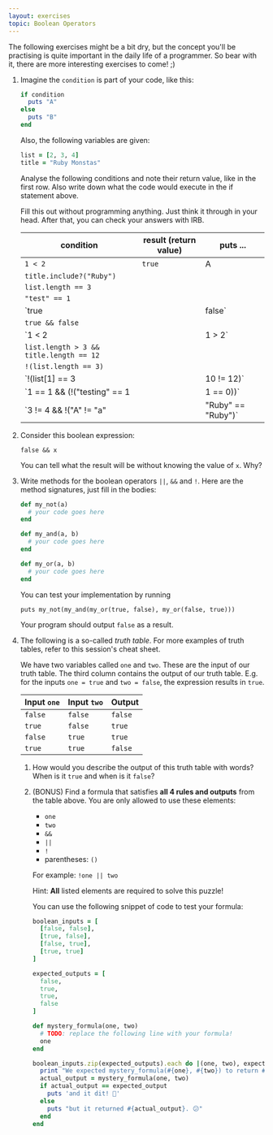 ```yaml
---
layout: exercises
topic: Boolean Operators
---
```


The following exercises might be a bit dry, but the concept you'll be practising is quite important in the daily life of a programmer. So bear with it, there are more interesting exercises to come! ;)

1.  Imagine the `condition` is part of your code, like this:
    
    ```ruby
    if condition
      puts "A"
    else
      puts "B"
    end
    ```

    Also, the following variables are given:

    ```ruby
    list = [2, 3, 4]
    title = "Ruby Monstas"
    ```
    Analyse the following conditions and note their return value, like in the first row. Also write down what the code would execute in the if statement above.

    Fill this out without programming anything. Just think it through in your head. After that, you can check your answers with IRB.

    condition | result (return value) | puts ...
    --------- | --------------------- | --------
    `1 < 2` | `true` | A
    `title.include?("Ruby")`||
    `list.length == 3`||
    `"test" == 1`||
    `true || false`||
    `true && false`||
    `1 < 2 || 1 > 2`||
    `list.length > 3 && title.length == 12`||
    `!(list.length == 3)`||
    `!(list[1] == 3 || 10 != 12)`||
    `1 == 1 && (!("testing" == 1 || 1 == 0))`||
    `3 != 4 && !("A" != "a" || "Ruby" == "Ruby")`||
    

2.  Consider this boolean expression:
    
    `false && x`

    You can tell what the result will be without knowing the value of `x`. Why?

3.  Write methods for the boolean operators `||`, `&&` and `!`. Here are the method signatures, just fill in the bodies:

    ```ruby
    def my_not(a)
      # your code goes here
    end

    def my_and(a, b)
      # your code goes here
    end

    def my_or(a, b)
      # your code goes here
    end
    ```

    You can test your implementation by running

    `puts my_not(my_and(my_or(true, false), my_or(false, true)))`

    Your program should output `false` as a result.

4.  The following is a so-called _truth table_. For more examples of truth tables, refer to this session's cheat sheet.

    We have two variables called `one` and `two`. These are the input of our truth table. The third column contains the output of our truth table. E.g. for the inputs `one = true` and `two = false`, the expression results in `true`.

    Input `one` | Input `two` | Output
    ----------- | ----------- | ------
    `false` | `false` | `false`
    `true` | `false` | `true`
    `false` | `true` | `true`
    `true` | `true` | `false`

    1.  How would you describe the output of this truth table with words? When is it `true` and when is it `false`?

    2.  (BONUS) Find a formula that satisfies **all 4 rules and outputs** from the table above. You are only allowed to use these elements:

        * `one`
        * `two`
        * `&&`
        * `||`
        * `!`
        * parentheses: `()`

        For example: `!one || two`

        Hint: **All** listed elements are required to solve this puzzle!

        You can use the following snippet of code to test your formula:
        ```ruby
        boolean_inputs = [
          [false, false],
          [true, false],
          [false, true],
          [true, true]
        ]
        
        expected_outputs = [
          false,
          true,
          true,
          false
        ]
        
        def mystery_formula(one, two)
          # TODO: replace the following line with your formula!
          one
        end
        
        boolean_inputs.zip(expected_outputs).each do |(one, two), expected_output|
          print "We expected mystery_formula(#{one}, #{two}) to return #{expected_output}, "
          actual_output = mystery_formula(one, two)
          if actual_output == expected_output
            puts 'and it dit! 🎉'
          else
            puts "but it returned #{actual_output}. 😕"
          end
        end
        ```
